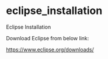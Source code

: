 # eclipse_installation
Eclipse Installation


Download Eclipse from below link:

https://www.eclipse.org/downloads/

